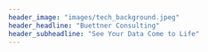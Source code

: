 ```yaml
---
header_image: "images/tech_background.jpeg"
header_headline: "Buettner Consulting"
header_subheadline: "See Your Data Come to Life"
---
```

